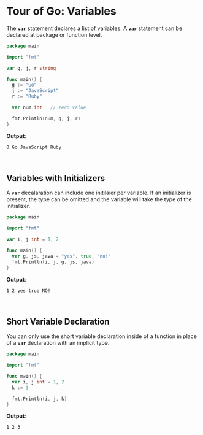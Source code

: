 # Tour of Go: Variables

The **`var`** statement declares a list of variables.
A  **`var`** statement can be declared at package or function level.

```go
package main

import "fmt"

var g, j, r string

func main() {
  g := "Go"
  j := "JavaScript"
  r := "Ruby"

  var num int   // zero value

  fmt.Println(num, g, j, r)
}
```

**Output**:

```txt
0 Go JavaScript Ruby
```

</br>

## Variables with Initializers

A  **`var`** decalaration can include one initilaier per variable. If an initializer is present, the type can be omitted and the variable will take the type of the initializer.

```go
package main

import "fmt"

var i, j int = 1, 2

func main() {
  var g, js, java = "yes", true, "no!"
  fmt.Println(i, j, g, js, java)
}
```

**Output**:

```txt
1 2 yes true NO!
```

</br>

## Short Variable Declaration

You can only use the short variable declaration inside of a function in place of a **`var`** declaration with an implicit type.

```go
package main

import "fmt"

func main() {
  var i, j int = 1, 2
  k := 3

  fmt.Println(i, j, k)
}
```

**Output**:

```txt
1 2 3
```
